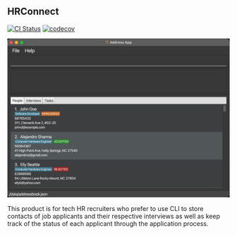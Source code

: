 ## HRConnect

[![CI Status](https://github.com/se-edu/addressbook-level3/workflows/Java%20CI/badge.svg)](https://github.com/AY2122S2-CS2103T-W11-2/tp/actions)
[![codecov](https://codecov.io/gh/AY2122S2-CS2103T-W11-2/tp/branch/master/graph/badge.svg?token=NLSR34Z1Y2)](https://codecov.io/gh/AY2122S2-CS2103T-W11-2/tp)

![](docs/images/ui.png)

This product is for tech HR recruiters who prefer to use CLI to store contacts of job applicants and their respective interviews as well as keep track of the status of each applicant through the application process.